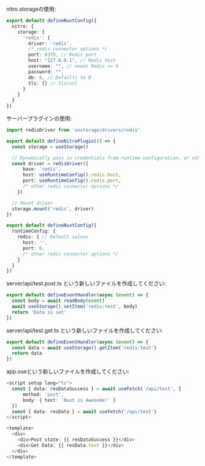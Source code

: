 nitro.storageの使用:

```ts [nuxt.config.ts]
export default defineNuxtConfig({
  nitro: {
    storage: {
      'redis': {
        driver: 'redis',
        /* redis connector options */
        port: 6379, // Redis port
        host: "127.0.0.1", // Redis host
        username: "", // needs Redis >= 6
        password: "",
        db: 0, // Defaults to 0
        tls: {} // tls/ssl
      }
    }
  }
})
```

サーバープラグインの使用:

```ts [server/plugins/storage.ts]
import redisDriver from 'unstorage/drivers/redis'

export default defineNitroPlugin(() => {
  const storage = useStorage()

  // Dynamically pass in credentials from runtime configuration, or other sources
  const driver = redisDriver({
      base: 'redis',
      host: useRuntimeConfig().redis.host,
      port: useRuntimeConfig().redis.port,
      /* other redis connector options */
    })

  // Mount driver
  storage.mount('redis', driver)
})
```

```ts [nuxt.config.ts]
export default defineNuxtConfig({
  runtimeConfig: {
    redis: { // Default values
      host: '',
      port: 0,
      /* other redis connector options */
    }
  }
})
```

server/api/test.post.ts という新しいファイルを作成してください:

```ts [server/api/test.post.ts]
export default defineEventHandler(async (event) => {
  const body = await readBody(event)
  await useStorage().setItem('redis:test', body)
  return 'Data is set'
})
```

server/api/test.get.ts という新しいファイルを作成してください:

```ts [server/api/test.get.ts]
export default defineEventHandler(async (event) => {
  const data = await useStorage().getItem('redis:test')
  return data
})
```

app.vueという新しいファイルを作成してください:

```ts [app.vue]
<script setup lang="ts">
  const { data: resDataSuccess } = await useFetch('/api/test', {
      method: 'post',
      body: { text: 'Nuxt is Awesome!' }
  })
  const { data: resData } = await useFetch('/api/test')
</script>

<template>
  <div>
    <div>Post state: {{ resDataSuccess }}</div>
    <div>Get Data: {{ resData.text }}</div>
  </div>
</template>
```
